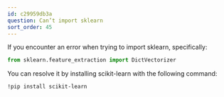 ```yaml
---
id: c29959db3a
question: Can’t import sklearn
sort_order: 45
---
```


If you encounter an error when trying to import sklearn, specifically:

```python
from sklearn.feature_extraction import DictVectorizer
```

You can resolve it by installing scikit-learn with the following command:

```bash
!pip install scikit-learn
```